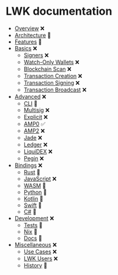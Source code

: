 # LWK documentation

* [Overview](overview.md) ❌
* [Architecture](arch.md) 🚧
* [Features](features.md) 🚧
* [Basics](basics.md) ❌
  * [Signers](signer.md) ❌
  * [Watch-Only Wallets](wollet.md) ❌
  * [Blockchain Scan](scan.md) ❌
  * [Transaction Creation](tx.md) ❌
  * [Transaction Signing](sign.md) ❌
  * [Transaction Broadcast](broadcast.md) ❌
* [Advanced](advanced.md) ❌
  * [CLI](cli.md) 🚧
  * [Multisig](multisig.md) ❌
  * [Explicit](explicit.md) ❌
  * [AMP0](amp0.md) ✅
  * [AMP2](amp2.md) ❌
  * [Jade](jade.md) ❌
  * [Ledger](ledger.md) ❌
  * [LiquiDEX](liquidex.md) ❌
  * [Pegin](pegin.md) ❌
* [Bindings](bindings.md) ❌
  * [Rust](rust.md) 🚧
  * [JavaScript](js.md) ❌
  * [WASM](wasm.md) 🚧
  * [Python](python.md) 🚧
  * [Kotlin](kotlin.md) 🚧
  * [Swift](swift.md) 🚧
  * [C#](csharp.md) 🚧
* [Development](dev.md) ❌
  * [Tests](tests.md) 🚧
  * [Nix](nix.md) 🚧
  * [Docs](docs.md) 🚧
* [Miscellaneous](misc.md) ❌
  * [Use Cases](usecases.md) ❌
  * [LWK Users](users.md) ❌
  * [History](history.md) 🚧
